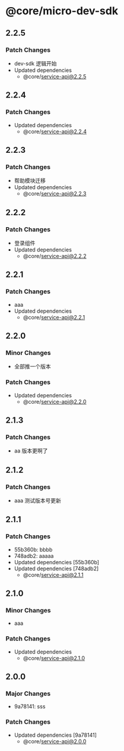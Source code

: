 # @core/micro-dev-sdk

## 2.2.5

### Patch Changes

- dev-sdk 逻辑开始
- Updated dependencies
  - @core/service-api@2.2.5

## 2.2.4

### Patch Changes

- Updated dependencies
  - @core/service-api@2.2.4

## 2.2.3

### Patch Changes

- 帮助模块迁移
- Updated dependencies
  - @core/service-api@2.2.3

## 2.2.2

### Patch Changes

- 登录组件
- Updated dependencies
  - @core/service-api@2.2.2

## 2.2.1

### Patch Changes

- aaa
- Updated dependencies
  - @core/service-api@2.2.1

## 2.2.0

### Minor Changes

- 全部推一个版本

### Patch Changes

- Updated dependencies
  - @core/service-api@2.2.0

## 2.1.3

### Patch Changes

- aa 版本更啊了

## 2.1.2

### Patch Changes

- aaa 测试版本号更新

## 2.1.1

### Patch Changes

- 55b360b: bbbb
- 748adb2: aaaaa
- Updated dependencies [55b360b]
- Updated dependencies [748adb2]
  - @core/service-api@2.1.1

## 2.1.0

### Minor Changes

- aaa

### Patch Changes

- Updated dependencies
  - @core/service-api@2.1.0

## 2.0.0

### Major Changes

- 9a78141: sss

### Patch Changes

- Updated dependencies [9a78141]
  - @core/service-api@2.0.0
